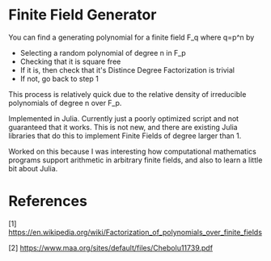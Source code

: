# Finite Field Generator
You can find a generating polynomial for a finite field F_q where q=p^n by
- Selecting a random polynomial of degree n in F_p
- Checking that it is square free
- If it is, then check that it's Distince Degree Factorization is trivial
- If not, go back to step 1

This process is relatively quick due to the relative density of irreducible polynomials of degree n over F_p.

Implemented in Julia. Currently just a poorly optimized script and not guaranteed that it works. 
This is not new, and there are existing Julia libraries that do this to implement Finite Fields of degree larger than 1.

Worked on this because I was interesting how computational mathematics programs support arithmetic in arbitrary finite fields, and also to learn a little bit about Julia.

# References
[1] https://en.wikipedia.org/wiki/Factorization_of_polynomials_over_finite_fields

[2] https://www.maa.org/sites/default/files/Chebolu11739.pdf
